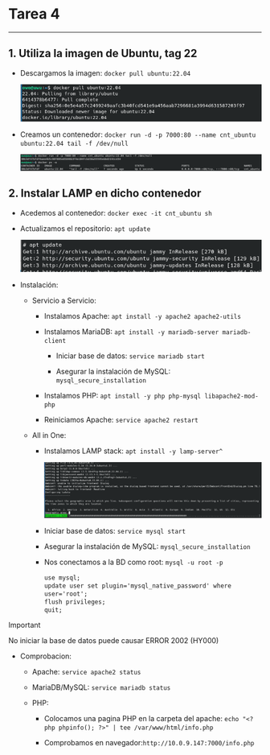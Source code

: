 # Tarea 4
---

## 1. Utiliza la imagen de Ubuntu, tag 22

- Descargamos la imagen: ```docker pull ubuntu:22.04```

    ![Comando Paso1](/img/paso1_1.png)

- Creamos un contenedor: ```docker run -d -p 7000:80 --name cnt_ubuntu ubuntu:22.04 tail -f /dev/null```

    ![Comando Paso1](/img/paso1_2.png)

## 2. Instalar LAMP en dicho contenedor

- Acedemos al contenedor: ```docker exec -it cnt_ubuntu sh```

- Actualizamos el repositorio: ```apt update```

    ![Comando Paso2](/img/paso2_1.png)

- Instalación:

    - Servicio a Servicio:

        - Instalamos Apache: ```apt install -y apache2 apache2-utils```

        - Instalamos MariaDB: ```apt install -y mariadb-server mariadb-client```

            - Iniciar base de datos: ```service mariadb start```

            - Asegurar la instalación de MySQL: ```mysql_secure_installation```

        - Instalamos PHP: ```apt install -y php php-mysql libapache2-mod-php```

        - Reiniciamos Apache: ```service apache2 restart```

    - All in One:

        - Instalamos LAMP stack: ```apt install -y lamp-server^```

            ![Comando Paso2](/img/paso2_2.png)

        - Iniciar base de datos: ```service mysql start```

        - Asegurar la instalación de MySQL: ```mysql_secure_installation```

        - Nos conectamos a la BD como root: ```mysql -u root -p```

            ```
            use mysql;
            update user set plugin='mysql_native_password' where user='root';
            flush privileges;
            quit;
            ```

> [!IMPORTANT]
> No iniciar la base de datos puede causar ERROR 2002 (HY000)

- Comprobacion:

    - Apache: ```service apache2 status```

    - MariaDB/MySQL: ```service mariadb status```

    - PHP:

        - Colocamos una pagina PHP en la carpeta del apache: ```echo "<?php phpinfo(); ?>" | tee /var/www/html/info.php```

        - Comprobamos en navegador:```http://10.0.9.147:7000/info.php```

